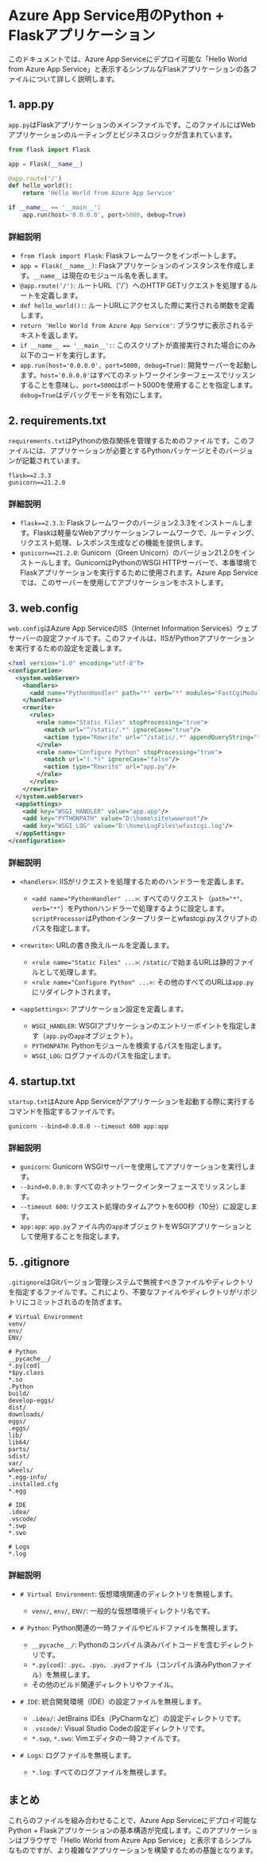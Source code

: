 # Azure App Service用のPython + Flaskアプリケーション

このドキュメントでは、Azure App Serviceにデプロイ可能な「Hello World from Azure App Service」と表示するシンプルなFlaskアプリケーションの各ファイルについて詳しく説明します。

## 1. app.py

`app.py`はFlaskアプリケーションのメインファイルです。このファイルにはWebアプリケーションのルーティングとビジネスロジックが含まれています。

```python
from flask import Flask

app = Flask(__name__)

@app.route('/')
def hello_world():
    return 'Hello World from Azure App Service'

if __name__ == '__main__':
    app.run(host='0.0.0.0', port=5000, debug=True)
```

### 詳細説明

- `from flask import Flask`: Flaskフレームワークをインポートします。
- `app = Flask(__name__)`: Flaskアプリケーションのインスタンスを作成します。`__name__`は現在のモジュール名を表します。
- `@app.route('/')`: ルートURL（'/'）へのHTTP GETリクエストを処理するルートを定義します。
- `def hello_world():`: ルートURLにアクセスした際に実行される関数を定義します。
- `return 'Hello World from Azure App Service'`: ブラウザに表示されるテキストを返します。
- `if __name__ == '__main__':`: このスクリプトが直接実行された場合にのみ以下のコードを実行します。
- `app.run(host='0.0.0.0', port=5000, debug=True)`: 開発サーバーを起動します。`host='0.0.0.0'`はすべてのネットワークインターフェースでリッスンすることを意味し、`port=5000`はポート5000を使用することを指定します。`debug=True`はデバッグモードを有効にします。

## 2. requirements.txt

`requirements.txt`はPythonの依存関係を管理するためのファイルです。このファイルには、アプリケーションが必要とするPythonパッケージとそのバージョンが記載されています。

```
flask==2.3.3
gunicorn==21.2.0
```

### 詳細説明

- `flask==2.3.3`: Flaskフレームワークのバージョン2.3.3をインストールします。Flaskは軽量なWebアプリケーションフレームワークで、ルーティング、リクエスト処理、レスポンス生成などの機能を提供します。
- `gunicorn==21.2.0`: Gunicorn（Green Unicorn）のバージョン21.2.0をインストールします。GunicornはPythonのWSGI HTTPサーバーで、本番環境でFlaskアプリケーションを実行するために使用されます。Azure App Serviceでは、このサーバーを使用してアプリケーションをホストします。

## 3. web.config

`web.config`はAzure App ServiceのIIS（Internet Information Services）ウェブサーバーの設定ファイルです。このファイルは、IISがPythonアプリケーションを実行するための設定を定義します。

```xml
<?xml version="1.0" encoding="utf-8"?>
<configuration>
  <system.webServer>
    <handlers>
      <add name="PythonHandler" path="*" verb="*" modules="FastCgiModule" scriptProcessor="D:\home\Python310\python.exe|D:\home\Python310\wfastcgi.py" resourceType="Unspecified" requireAccess="Script"/>
    </handlers>
    <rewrite>
      <rules>
        <rule name="Static Files" stopProcessing="true">
          <match url="^/static/.*" ignoreCase="true"/>
          <action type="Rewrite" url="^/static/.*" appendQueryString="true"/>
        </rule>
        <rule name="Configure Python" stopProcessing="true">
          <match url="(.*)" ignoreCase="false"/>
          <action type="Rewrite" url="app.py"/>
        </rule>
      </rules>
    </rewrite>
  </system.webServer>
  <appSettings>
    <add key="WSGI_HANDLER" value="app.app"/>
    <add key="PYTHONPATH" value="D:\home\site\wwwroot"/>
    <add key="WSGI_LOG" value="D:\home\LogFiles\wfastcgi.log"/>
  </appSettings>
</configuration>
```

### 詳細説明

- `<handlers>`: IISがリクエストを処理するためのハンドラーを定義します。
  - `<add name="PythonHandler" ...>`: すべてのリクエスト（`path="*"`、`verb="*"`）をPythonハンドラーで処理するように設定します。`scriptProcessor`はPythonインタープリターとwfastcgi.pyスクリプトのパスを指定します。

- `<rewrite>`: URLの書き換えルールを定義します。
  - `<rule name="Static Files" ...>`: `/static/`で始まるURLは静的ファイルとして処理します。
  - `<rule name="Configure Python" ...>`: その他のすべてのURLは`app.py`にリダイレクトされます。

- `<appSettings>`: アプリケーション設定を定義します。
  - `WSGI_HANDLER`: WSGIアプリケーションのエントリーポイントを指定します（`app.py`の`app`オブジェクト）。
  - `PYTHONPATH`: Pythonモジュールを検索するパスを指定します。
  - `WSGI_LOG`: ログファイルのパスを指定します。

## 4. startup.txt

`startup.txt`はAzure App Serviceがアプリケーションを起動する際に実行するコマンドを指定するファイルです。

```
gunicorn --bind=0.0.0.0 --timeout 600 app:app
```

### 詳細説明

- `gunicorn`: Gunicorn WSGIサーバーを使用してアプリケーションを実行します。
- `--bind=0.0.0.0`: すべてのネットワークインターフェースでリッスンします。
- `--timeout 600`: リクエスト処理のタイムアウトを600秒（10分）に設定します。
- `app:app`: `app.py`ファイル内の`app`オブジェクトをWSGIアプリケーションとして使用することを指定します。

## 5. .gitignore

`.gitignore`はGitバージョン管理システムで無視すべきファイルやディレクトリを指定するファイルです。これにより、不要なファイルやディレクトリがリポジトリにコミットされるのを防ぎます。

```
# Virtual Environment
venv/
env/
ENV/

# Python
__pycache__/
*.py[cod]
*$py.class
*.so
.Python
build/
develop-eggs/
dist/
downloads/
eggs/
.eggs/
lib/
lib64/
parts/
sdist/
var/
wheels/
*.egg-info/
.installed.cfg
*.egg

# IDE
.idea/
.vscode/
*.swp
*.swo

# Logs
*.log
```

### 詳細説明

- `# Virtual Environment`: 仮想環境関連のディレクトリを無視します。
  - `venv/`, `env/`, `ENV/`: 一般的な仮想環境ディレクトリ名です。

- `# Python`: Python関連の一時ファイルやビルドファイルを無視します。
  - `__pycache__/`: Pythonのコンパイル済みバイトコードを含むディレクトリです。
  - `*.py[cod]`: `.pyc`、`.pyo`、`.pyd`ファイル（コンパイル済みPythonファイル）を無視します。
  - その他のビルド関連ディレクトリやファイル。

- `# IDE`: 統合開発環境（IDE）の設定ファイルを無視します。
  - `.idea/`: JetBrains IDEs（PyCharmなど）の設定ディレクトリです。
  - `.vscode/`: Visual Studio Codeの設定ディレクトリです。
  - `*.swp`, `*.swo`: Vimエディタの一時ファイルです。

- `# Logs`: ログファイルを無視します。
  - `*.log`: すべてのログファイルを無視します。

## まとめ

これらのファイルを組み合わせることで、Azure App Serviceにデプロイ可能なPython + Flaskアプリケーションの基本構造が完成します。このアプリケーションはブラウザで「Hello World from Azure App Service」と表示するシンプルなものですが、より複雑なアプリケーションを構築するための基盤となります。
